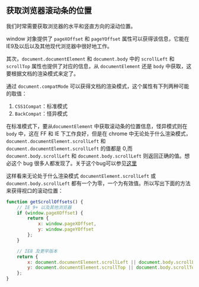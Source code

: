 ## 获取浏览器滚动条的位置

我们时常需要获取浏览器的水平和竖直方向的滚动位置。

window 对象提供了 `pageXOffset` 和 `pageYOffset` 属性可以获得该信息，它能在IE9及以后以及其他现代浏览器中很好地工作。

其次，`document.documentElement` 和 `document.body` 中的 `scrollLeft` 和 `scrollTop` 属性也提供了对应的信息，从 `documentElement` 还是 `body` 中获取，这要根据文档的渲染模式来定了。

通过 `document.compatMode` 可以获得文档的渲染模式，这个属性有下列两种可能的取值：

1. `CSS1Compat`：标准模式
2. `BackCompat`：怪异模式

在标准模式下，要从`documentElement` 中获取滚动条的位置信息，怪异模式则在 `body` 中，这在 FF 和 IE 下工作良好，但是在 chrome 中无论处于什么渲染模式，`document.documentElement.scrollLeft` 和 `document.documentElement.scrollLeft` 的值都是 0,而 `document.body.scrollLeft` 和 `document.body.scrollLeft` 则返回正确的值。想必这个 bug 很多人都发现了。关于这个bug可以参见[这里](https://code.google.com/p/chromium/issues/detail?id=2891#c53)

这样看来无论处于什么渲染模式 `documentElement.scrollLeft` 或 `document.body.scrollLeft` 都有一个为零，一个为有效值。所以写出下面的方法来获得视口的滚动位置：

```javascript
function getScrollOffsets() {
    // IE 9+ 以及其他浏览器
    if (window.pageXOffset) {
        return {
            x: window.pageXOffset,
            y: window.pageYOffset
        };
    }

    // IE8 及更早版本
    return {
        x: document.documentElement.scrollLeft || document.body.scrollLeft ,
        y: document.documentElement.scrollTop || document.body.scrollTop
    };
}
```

